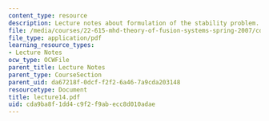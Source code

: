 ```yaml
---
content_type: resource
description: Lecture notes about formulation of the stability problem.
file: /media/courses/22-615-mhd-theory-of-fusion-systems-spring-2007/cda9ba8f1dd4c9f2f9abecc8d010adae_lecture14.pdf
file_type: application/pdf
learning_resource_types:
- Lecture Notes
ocw_type: OCWFile
parent_title: Lecture Notes
parent_type: CourseSection
parent_uid: da67218f-0dcf-f2f2-6a46-7a9cda203148
resourcetype: Document
title: lecture14.pdf
uid: cda9ba8f-1dd4-c9f2-f9ab-ecc8d010adae
---
```


